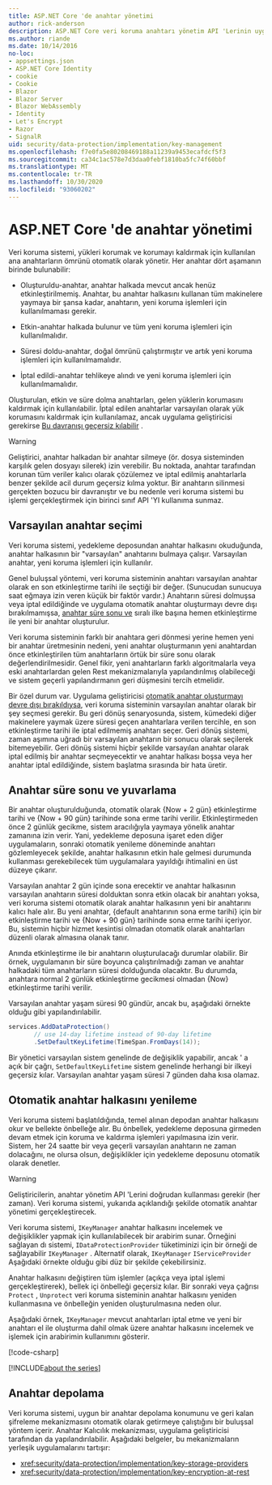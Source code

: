 ```yaml
---
title: ASP.NET Core 'de anahtar yönetimi
author: rick-anderson
description: ASP.NET Core veri koruma anahtarı yönetim API 'Lerinin uygulama ayrıntılarını öğrenin.
ms.author: riande
ms.date: 10/14/2016
no-loc:
- appsettings.json
- ASP.NET Core Identity
- cookie
- Cookie
- Blazor
- Blazor Server
- Blazor WebAssembly
- Identity
- Let's Encrypt
- Razor
- SignalR
uid: security/data-protection/implementation/key-management
ms.openlocfilehash: f7e0fa5e80208469188a11239a9453ecafdcf5f3
ms.sourcegitcommit: ca34c1ac578e7d3daa0febf1810ba5fc74f60bbf
ms.translationtype: MT
ms.contentlocale: tr-TR
ms.lasthandoff: 10/30/2020
ms.locfileid: "93060202"
---
```

# <a name="key-management-in-aspnet-core"></a>ASP.NET Core 'de anahtar yönetimi

<a name="data-protection-implementation-key-management"></a>

Veri koruma sistemi, yükleri korumak ve korumayı kaldırmak için kullanılan ana anahtarların ömrünü otomatik olarak yönetir. Her anahtar dört aşamanın birinde bulunabilir:

* Oluşturuldu-anahtar, anahtar halkada mevcut ancak henüz etkinleştirilmemiş. Anahtar, bu anahtar halkasını kullanan tüm makinelere yaymaya bir şansa kadar, anahtarın, yeni koruma işlemleri için kullanılmaması gerekir.

* Etkin-anahtar halkada bulunur ve tüm yeni koruma işlemleri için kullanılmalıdır.

* Süresi doldu-anahtar, doğal ömrünü çalıştırmıştır ve artık yeni koruma işlemleri için kullanılmamalıdır.

* İptal edildi-anahtar tehlikeye alındı ve yeni koruma işlemleri için kullanılmamalıdır.

Oluşturulan, etkin ve süre dolma anahtarları, gelen yüklerin korumasını kaldırmak için kullanılabilir. İptal edilen anahtarlar varsayılan olarak yük korumasını kaldırmak için kullanılamaz, ancak uygulama geliştiricisi gerekirse [Bu davranışı geçersiz kılabilir](xref:security/data-protection/consumer-apis/dangerous-unprotect#data-protection-consumer-apis-dangerous-unprotect) .

>[!WARNING]
> Geliştirici, anahtar halkadan bir anahtar silmeye (ör. dosya sisteminden karşılık gelen dosyayı silerek) izin verebilir. Bu noktada, anahtar tarafından korunan tüm veriler kalıcı olarak çözülemez ve iptal edilmiş anahtarlarla benzer şekilde acil durum geçersiz kılma yoktur. Bir anahtarın silinmesi gerçekten bozucu bir davranıştır ve bu nedenle veri koruma sistemi bu işlemi gerçekleştirmek için birinci sınıf API 'YI kullanıma sunmaz.

## <a name="default-key-selection"></a>Varsayılan anahtar seçimi

Veri koruma sistemi, yedekleme deposundan anahtar halkasını okuduğunda, anahtar halkasının bir "varsayılan" anahtarını bulmaya çalışır. Varsayılan anahtar, yeni koruma işlemleri için kullanılır.

Genel buluşsal yöntemi, veri koruma sisteminin anahtarı varsayılan anahtar olarak en son etkinleştirme tarihi ile seçtiği bir değer. (Sunucudan sunucuya saat eğmaya izin veren küçük bir faktör vardır.) Anahtarın süresi dolmuşsa veya iptal edildiğinde ve uygulama otomatik anahtar oluşturmayı devre dışı bırakılmamışsa, [anahtar süre sonu ve](xref:security/data-protection/implementation/key-management#data-protection-implementation-key-management-expiration) sıralı ilke başına hemen etkinleştirme ile yeni bir anahtar oluşturulur.

Veri koruma sisteminin farklı bir anahtara geri dönmesi yerine hemen yeni bir anahtar üretmesinin nedeni, yeni anahtar oluşturmanın yeni anahtardan önce etkinleştirilen tüm anahtarların örtük bir süre sonu olarak değerlendirilmesidir. Genel fikir, yeni anahtarların farklı algoritmalarla veya eski anahtarlardan gelen Rest mekanizmalarıyla yapılandırılmış olabileceği ve sistem geçerli yapılandırmanın geri düşmesini tercih etmelidir.

Bir özel durum var. Uygulama geliştiricisi [otomatik anahtar oluşturmayı devre dışı bırakıldıysa](xref:security/data-protection/configuration/overview#disableautomatickeygeneration), veri koruma sisteminin varsayılan anahtar olarak bir şey seçmesi gerekir. Bu geri dönüş senaryosunda, sistem, kümedeki diğer makinelere yaymak üzere süresi geçen anahtarlara verilen tercihle, en son etkinleştirme tarihi ile iptal edilmemiş anahtarı seçer. Geri dönüş sistemi, zaman aşımına uğradı bir varsayılan anahtarın bir sonucu olarak seçilerek bitemeyebilir. Geri dönüş sistemi hiçbir şekilde varsayılan anahtar olarak iptal edilmiş bir anahtar seçmeyecektir ve anahtar halkası boşsa veya her anahtar iptal edildiğinde, sistem başlatma sırasında bir hata üretir.

<a name="data-protection-implementation-key-management-expiration"></a>

## <a name="key-expiration-and-rolling"></a>Anahtar süre sonu ve yuvarlama

Bir anahtar oluşturulduğunda, otomatik olarak {Now + 2 gün} etkinleştirme tarihi ve {Now + 90 gün} tarihinde sona erme tarihi verilir. Etkinleştirmeden önce 2 günlük gecikme, sistem aracılığıyla yaymaya yönelik anahtar zamanına izin verir. Yani, yedekleme deposuna işaret eden diğer uygulamaların, sonraki otomatik yenileme döneminde anahtarı gözlemleyecek şekilde, anahtar halkasının etkin hale gelmesi durumunda kullanması gerekebilecek tüm uygulamalara yayıldığı ihtimalini en üst düzeye çıkarır.

Varsayılan anahtar 2 gün içinde sona erecektir ve anahtar halkasının varsayılan anahtarın süresi dolduktan sonra etkin olacak bir anahtarı yoksa, veri koruma sistemi otomatik olarak anahtar halkasının yeni bir anahtarını kalıcı hale alır. Bu yeni anahtar, {default anahtarının sona erme tarihi} için bir etkinleştirme tarihi ve {Now + 90 gün} tarihinde sona erme tarihi içeriyor. Bu, sistemin hiçbir hizmet kesintisi olmadan otomatik olarak anahtarları düzenli olarak almasına olanak tanır.

Anında etkinleştirme ile bir anahtarın oluşturulacağı durumlar olabilir. Bir örnek, uygulamanın bir süre boyunca çalıştırılmadığı zaman ve anahtar halkadaki tüm anahtarların süresi dolduğunda olacaktır. Bu durumda, anahtara normal 2 günlük etkinleştirme gecikmesi olmadan {Now} etkinleştirme tarihi verilir.

Varsayılan anahtar yaşam süresi 90 gündür, ancak bu, aşağıdaki örnekte olduğu gibi yapılandırılabilir.

```csharp
services.AddDataProtection()
       // use 14-day lifetime instead of 90-day lifetime
       .SetDefaultKeyLifetime(TimeSpan.FromDays(14));
```

Bir yönetici varsayılan sistem genelinde de değişiklik yapabilir, ancak ' a açık bir çağrı, `SetDefaultKeyLifetime` sistem genelinde herhangi bir ilkeyi geçersiz kılar. Varsayılan anahtar yaşam süresi 7 günden daha kısa olamaz.

## <a name="automatic-key-ring-refresh"></a>Otomatik anahtar halkasını yenileme

Veri koruma sistemi başlatıldığında, temel alınan depodan anahtar halkasını okur ve bellekte önbelleğe alır. Bu önbellek, yedekleme deposuna girmeden devam etmek için koruma ve kaldırma işlemleri yapılmasına izin verir. Sistem, her 24 saatte bir veya geçerli varsayılan anahtarın ne zaman dolacağını, ne olursa olsun, değişiklikler için yedekleme deposunu otomatik olarak denetler.

>[!WARNING]
> Geliştiricilerin, anahtar yönetim API 'Lerini doğrudan kullanması gerekir (her zaman). Veri koruma sistemi, yukarıda açıklandığı şekilde otomatik anahtar yönetimi gerçekleştirecek.

Veri koruma sistemi, `IKeyManager` anahtar halkasını incelemek ve değişiklikler yapmak için kullanılabilecek bir arabirim sunar. Örneğini sağlayan dı sistemi, `IDataProtectionProvider` tüketiminizi için bir örneği de sağlayabilir `IKeyManager` . Alternatif olarak, `IKeyManager` `IServiceProvider` Aşağıdaki örnekte olduğu gibi düz bir şekilde çekebilirsiniz.

Anahtar halkasını değiştiren tüm işlemler (açıkça veya iptal işlemi gerçekleştirerek), bellek içi önbelleği geçersiz kılar. Bir sonraki veya çağrısı `Protect` , `Unprotect` veri koruma sisteminin anahtar halkasını yeniden kullanmasına ve önbelleğin yeniden oluşturulmasına neden olur.

Aşağıdaki örnek, `IKeyManager` mevcut anahtarları iptal etme ve yeni bir anahtarı el ile oluşturma dahil olmak üzere anahtar halkasını incelemek ve işlemek için arabirimin kullanımını gösterir.

[!code-csharp[](key-management/samples/key-management.cs)]

[!INCLUDE[about the series](~/includes/code-comments-loc.md)]

## <a name="key-storage"></a>Anahtar depolama

Veri koruma sistemi, uygun bir anahtar depolama konumunu ve geri kalan şifreleme mekanizmasını otomatik olarak getirmeye çalıştığını bir buluşsal yöntem içerir. Anahtar Kalıcılık mekanizması, uygulama geliştiricisi tarafından da yapılandırılabilir. Aşağıdaki belgeler, bu mekanizmaların yerleşik uygulamalarını tartışır:

* <xref:security/data-protection/implementation/key-storage-providers>
* <xref:security/data-protection/implementation/key-encryption-at-rest>
